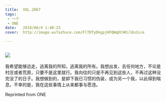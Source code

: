 ```yaml
---
title:	VOL.2067
tags:
 - 一个
 - ONE
date:	2018/06/4 1:40:23
cover:	http://image.wufazhuce.com/FlTDTyDkgpjHFQWqOCHKil8uSice

---
```

![](http://image.wufazhuce.com/FlTDTyDkgpjHFQWqOCHKil8uSice)
---

我希望能够远走，逃离我的所知，逃离我的所有。我想出发，去任何地方，不论是村庄或者荒原，只要不是这里就行。我向往的只是不再见到这些人，不再过这种没完没了的日子。我想做到的，是卸下我已习惯的伪装，成为另一个我，以此得到喘息。不幸的是，我在这些事情上从来都事与愿违。
 
Reprinted from ONE
